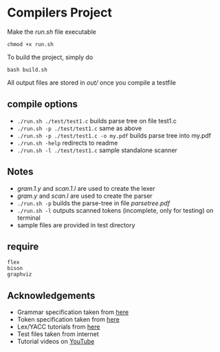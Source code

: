 Compilers Project
=======

Make the _run.sh_ file executable

    chmod +x run.sh

To build the project, simply do

    bash build.sh

All output files are stored in _out/_ once you compile a testfile

## compile options

* `./run.sh ./test/test1.c` builds parse tree on file test1.c
* `./run.sh -p ./test/test1.c` same as above
* `./run.sh -p ./test/test1.c -o my.pdf` builds parse tree into my.pdf
* `./run.sh -help` redirects to readme
* `./run.sh -l ./test/test1.c` sample standalone scanner

## Notes

* _gram.1.y_ and _scan.1.l_ are used to create the lexer
* _gram.y_ and _scan.l_ are used to create the parser
* `./run.sh -p` builds the parse-tree in file _parsetree.pdf_
* `./run.sh -l` outputs scanned tokens (incomplete, only for testing) on terminal
* sample files are provided in test directory

## require

    flex
    bison
    graphviz

## Acknowledgements

* Grammar specification taken from  [here](http://www.quut.com/c/ANSI-C-grammar-y.html)
* Token specification taken from [here](http://www.quut.com/c/ANSI-C-grammar-l-2011.html)
* Lex/YACC tutorials from [here](http://www.iitk.ac.in/LDP/HOWTO/Lex-YACC-HOWTO.html)
* Test files taken from internet
* Tutorial videos on [YouTube](https://www.youtube.com)
